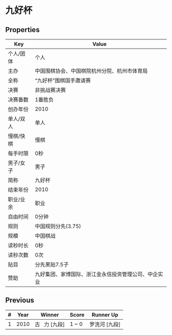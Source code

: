# 九好杯

## Properties

| Key | Value |
| --- | ----- |
| 个人/团体 | 个人 |
| 主办 | 中国围棋协会、中国棋院杭州分院、杭州市体育局 |
| 全称 | “九好杯”围棋国手邀请赛 |
| 决赛 | 非挑战赛决赛 |
| 决赛番数 | 1番胜负 |
| 创办年份 | 2010 |
| 单人/双人 | 单人 |
| 慢棋/快棋 | 慢棋 |
| 每手时限 | 0秒 |
| 男子/女子 | 男子 |
| 简称 | 九好杯 |
| 结束年份 | 2010 |
| 职业/业余 | 职业 |
| 自由时间 | 0分钟 |
| 规则 | 中国规则分先(3.75) |
| 规模 | 中国棋战 |
| 读秒时长 | 0秒 |
| 读秒次数 | 0次 |
| 贴目 | 分先黑贴7.5子 |
| 赞助 | 九好集团、家博国际、浙江金永信投资管理公司、中企实业 |

## Previous

| # | Year | Winner | Score | Runner Up |
| --- | --- | --- | --- | --- |
| 1 | 2010 | 古   力 [九段] | 1 ~ 0 | 罗洗河 [九段] |

